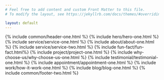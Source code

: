 ```yaml
---
# Feel free to add content and custom Front Matter to this file.
# To modify the layout, see https://jekyllrb.com/docs/themes/#overriding-theme-defaults

layout: default
---
```


{% include common/header-one.html %}
{% include hero/hero-one.html %}
{% include service/service-one.html %}
{% include about/about-one.html %}
{% include service/service-two.html %}
{% include fun-fact/fun-fact.html%}
{% include project/project-one.html %}
{% include why-choose-us/why-choose-us-one.html %}
{% include testimonial/testimonial-one.html %}
{% include appointment/appointment-one.html %}
{% include work/how-it-work-one.html %}
{% include blog/blog-one.html %}
{% include common/footer-two.html %}